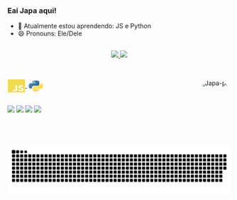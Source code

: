 ### Eai Japa aqui!

- 🌱 Atualmente estou aprendendo: JS e Python
- 😄 Pronouns: Ele/Dele
 
 ##
 
 <div align="center">
  <a href="https://www.beacons.ai/japaneixxx">
  <img height="150em" src="https://github-readme-stats.vercel.app/api?username=japaneixxx&show_icons=true&theme=midnight-purple&include_all_commits=true&count_private=true&hide_border=true&border_radius=0"/>
  <img height="150em" src="https://github-readme-stats.vercel.app/api/top-langs/?username=japaneixxx&layout=compact&langs_count=7&theme=midnight-purple&hide_border=true&border_radius=0"/>
</div>
  
##
  
  <div style="display: inline_block"><br>
  <img align="center" alt="Japa-Js" height="30" width="40" src="https://raw.githubusercontent.com/devicons/devicon/master/icons/javascript/javascript-plain.svg">
  <img align="center" alt="Japa-Python" height="30" width="40" src="https://raw.githubusercontent.com/devicons/devicon/master/icons/python/python-original.svg">
   <img align="right" alt="Japa-pic" height="150" style="border-radius:50px; src="me.gif">
</div>

##
 
 <div> 
  <a href="https://www.youtube.com/channel/UCEmacG1SbVm1f-KdfugEZUw" target="_blank"><img src="https://img.shields.io/badge/YouTube-FF0000?style=for-the-badge&logo=youtube&logoColor=white" target="_blank"></a>
  <a href="https://www.instagram.com/japaneix/" target="_blank"><img src="https://img.shields.io/badge/-Instagram-%23E4405F?style=for-the-badge&logo=instagram&logoColor=white" target="_blank"></a>
 	<a href="https://www.twitch.tv/japaneixxx" target="_blank"><img src="https://img.shields.io/badge/Twitch-9146FF?style=for-the-badge&logo=twitch&logoColor=white" target="_blank"></a>
  <a href="https://steamcommunity.com/id/Japaneixxx/" target="_blank"><img src="https://img.shields.io/badge/Steam-000000?style=for-the-badge&logo=steam&logoColor=white" target="_blank"></a>
  
 
  ![Snake animation](https://github.com/japaneixxx/japaneixxx/blob/output/github-contribution-grid-snake.svg)
 
</div>
